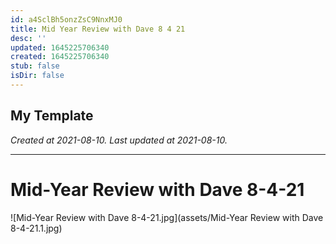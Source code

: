 ```yaml
---
id: a4SclBh5onzZsC9NnxMJ0
title: Mid Year Review with Dave 8 4 21
desc: ''
updated: 1645225706340
created: 1645225706340
stub: false
isDir: false
---
```

My Template
---

_Created at 2021-08-10._
_Last updated at 2021-08-10._




---

# Mid-Year Review with Dave 8-4-21


![Mid-Year Review with Dave 8-4-21.jpg](assets/Mid-Year Review with Dave 8-4-21.1.jpg)

